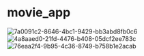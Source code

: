 # movie_app


![7a0091c2-8646-4bc1-9429-bb3abd8fb0c6](https://user-images.githubusercontent.com/87250282/209468040-d0e3b5ce-1594-47e2-ae3f-e01762b1c71d.jpg)
![4a8aaed0-21fd-4476-b408-05dcf2ee783c](https://user-images.githubusercontent.com/87250282/209468051-899dfaef-6572-4b9d-b0d1-7dc74f3d6578.jpg)
![76eaa2f4-9b95-4c36-8749-b758b1e2acab](https://user-images.githubusercontent.com/87250282/209468053-36b0138e-435b-4e80-9639-2d715771c97b.jpg)
